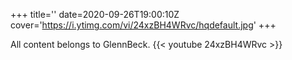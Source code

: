 +++
title=''
date=2020-09-26T19:00:10Z
cover='https://i.ytimg.com/vi/24xzBH4WRvc/hqdefault.jpg'
+++

All content belongs to GlennBeck.
{{< youtube 24xzBH4WRvc >}}
